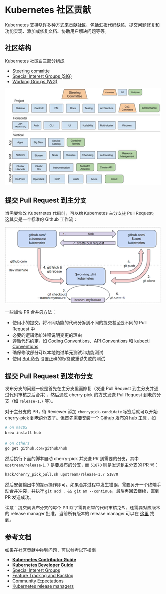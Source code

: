 # Kubernetes 社区贡献

Kubernetes 支持以许多种方式来贡献社区，包括汇报代码缺陷、提交问题修复和功能实现、添加或修复文档、协助用户解决问题等等。

## 社区结构

Kubernetes 社区由三部分组成

- [Steering committe](http://blog.kubernetes.io/2017/10/kubernetes-community-steering-committee-election-results.html)
- [Special Interest Groups (SIG)](https://github.com/kubernetes/community/blob/master/sig-list.md#master-sig-list)
- [Working Groups (WG)](https://github.com/kubernetes/community/blob/master/sig-list.md#master-working-group-list)

![](images/community.png)

## 提交 Pull Request 到主分支

当需要修改 Kubernetes 代码时，可以给 Kubernetes 主分支提 Pull Request。这其实是一个标准的 Github 工作流：

![](images/git_workflow.png)

一些加快 PR 合并的方法：

- 使用小的提交，将不同功能的代码分拆到不同的提交甚至是不同的 Pull Request 中
- 必要的逻辑添加注释说明变更的理由
- 遵循代码约定，如 [Coding Conventions](https://github.com/kubernetes/community/blob/master/contributors/devel/coding-conventions.md)、[API Conventions](https://github.com/kubernetes/community/blob/master/contributors/devel/api-conventions.md) 和 [kubectl Conventions](https://github.com/kubernetes/community/blob/master/contributors/devel/kubectl-conventions.md)
- 确保修改部分可以本地跑过单元测试和功能测试
- 使用 [Bot 命令](https://github.com/kubernetes/test-infra/blob/master/commands.md) 设置正确的标签或重试失败的测试

## 提交 Pull Request 到发布分支

发布分支的问题一般是首先在主分支里面修复（发送 Pull Request 到主分支并通过代码审核之后合并），然后通过 cherry-pick 的方式发送 Pull Request 到老的分支（如 `release-1.7` 等）。

对于主分支的 PR，待 Reviewer 添加 `cherrypick-candidate` 标签后就可以开始 cherry-pick 到老的分支了。但首先需要安装一个 Github 发布的 [hub](https://github.com/github/hub) 工具，如

```sh
# on macOS
brew install hub

# on others
go get github.com/github/hub
```

然后执行下面的脚本自动 cherry-pick 并发送 PR 到需要的分支，其中 `upstream/release-1.7` 是要发布的分支，而 `51870` 则是发送到主分支的 PR 号：

```sh
hack/cherry_pick_pull.sh upstream/release-1.7 51870
```

然后安装输出中的提示操作即可。如果合并过程中发生错误，需要另开一个终端手动合并冲突，并执行 `git add . && git am --continue`，最后再回去继续，直到 PR 发送成功。

注意：提交到发布分支的每个 PR 除了需要正常的代码审核之外，还需要对应版本的 release manager 批准。当前所有版本的 release manager 可以在 [这里](https://github.com/kubernetes/sig-release/blob/master/release-managers.md) 找到。

## 参考文档

如果在社区贡献中碰到问题，可以参考以下指南

- **[Kubernetes Contributor Guide](https://github.com/kubernetes/community/tree/master/contributors/guide)**
- **[Kubernetes Developer Guide](https://github.com/kubernetes/community/tree/master/contributors/devel)**
- [Special Interest Groups](https://github.com/kubernetes/community)
- [Feature Tracking and Backlog](https://github.com/kubernetes/features)
- [Community Expectations](https://github.com/kubernetes/community/blob/master/contributors/guide/community-expectations.md)
- [Kubernetes release managers](https://github.com/kubernetes/sig-release/blob/master/release-managers.md)
